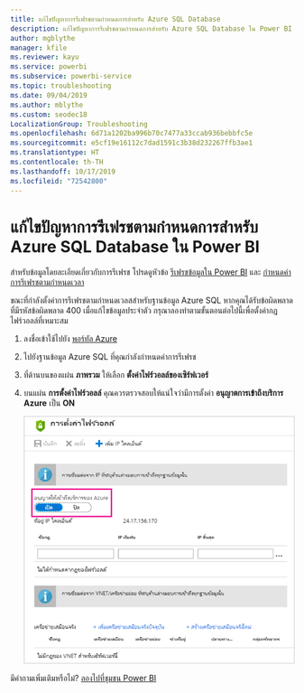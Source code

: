 ```yaml
---
title: แก้ไขปัญหาการรีเฟรชตามกำหนดการสำหรับ Azure SQL Database
description: แก้ไขปัญหาการรีเฟรชตามกำหนดการสำหรับ Azure SQL Database ใน Power BI
author: mgblythe
manager: kfile
ms.reviewer: kayu
ms.service: powerbi
ms.subservice: powerbi-service
ms.topic: troubleshooting
ms.date: 09/04/2019
ms.author: mblythe
ms.custom: seodec18
LocalizationGroup: Troubleshooting
ms.openlocfilehash: 6d71a1202ba996b70c7477a33ccab936bebbfc5e
ms.sourcegitcommit: e5cf19e16112c7dad1591c3b38d232267ffb3ae1
ms.translationtype: HT
ms.contentlocale: th-TH
ms.lasthandoff: 10/17/2019
ms.locfileid: "72542800"
---
```

# <a name="troubleshooting-scheduled-refresh-for-azure-sql-databases-in-power-bi"></a>แก้ไขปัญหาการรีเฟรชตามกำหนดการสำหรับ Azure SQL Database ใน Power BI

สำหรับข้อมูลโดยละเอียดเกี่ยวกับการรีเฟรช โปรดดูหัวข้อ [รีเฟรชข้อมูลใน Power BI](refresh-data.md) และ [กำหนดค่าการรีเฟรชตามกำหนดเวลา](refresh-scheduled-refresh.md)

ขณะที่กำลังตั้งค่าการรีเฟรชตามกำหนดเวลสสำหรับฐานข้อมูล Azure SQL หากคุณได้รับข้อผิดพลาดที่มีรหัสข้อผิดพลาด 400 เมื่อแก้ไขข้อมูลประจำตัว กรุณาลองทำตามขั้นตอนต่อไปนี้เพื่อตั้งค่ากฎไฟร์วอลล์ที่เหมาะสม

1. ลงชื่อเข้าใช้ไปยัง [พอร์ทัล Azure](https://portal.azure.com)

1. ไปยังฐานข้อมูล Azure SQL ที่คุณกำลังกำหนดค่าการรีเฟรช

1. ที่ด้านบนของแผ่น **ภาพรวม** ให้เลือก **ตั้งค่าไฟร์วอลล์ของเซิร์ฟเวอร์**

1. บนแผ่น **การตั้งค่าไฟร์วอลล์** คุณควรตรวจสอบให้แน่ใจว่ามีการตั้งค่า **อนุญาตการเข้าถึงบริการ Azure** เป็น **ON**

    ![บริการ Azure ที่ได้รับอนุญาต](media/service-admin-troubleshooting-scheduled-refresh-azure-sql-databases/azurerefresh.png)  

มีคำถามเพิ่มเติมหรือไม่? [ลองไปที่ชุมชน Power BI](http://community.powerbi.com/)
